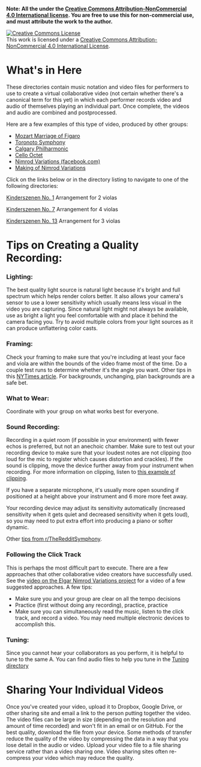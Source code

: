 **Note: All the under the [Creative Commons Attribution-NonCommercial 4.0 International license](https://creativecommons.org/licenses/by-nc/4.0/).
You are free to use this for non-commercial use, and must attribute the work to the author.**


<a rel="license" href="http://creativecommons.org/licenses/by-nc/4.0/"><img alt="Creative Commons License" style="border-width:0" src="https://i.creativecommons.org/l/by-nc/4.0/88x31.png" /></a><br />This work is licensed under a <a rel="license" href="http://creativecommons.org/licenses/by-nc/4.0/">Creative Commons Attribution-NonCommercial 4.0 International License</a>.

# What's in Here

These directories contain music notation and video files for performers to use
to create a virtual collaborative video (not certain whether there's a canonical term for this yet)
in which each performer records video and audio of themselves playing an individual part.
Once complete, the videos and audio are combined and postprocessed.

Here are a few examples of this type of video, produced by other groups:

* [Mozart Marriage of Figaro](https://youtu.be/9Bacj8z6SRU)
* [Toronoto Symphony](https://youtu.be/5rzZ2F18MwI)
* [Calgary Philharmonic](https://youtu.be/ZXeA2--_4eE)
* [Cello Octet](https://youtu.be/ZzLkiF-OQ-4)
* [Nimrod Variations (facebook.com)](https://www.facebook.com/donovan.seidle/videos/10103852773248345/UzpfSTExMTIzMzE3NzE2ODQwNjoxMTc5MzM5NzY0OTgzMjY/?__tn__=kC-R&eid=ARDCfsUoMUKV-trt29l8yPHQrehTKCqWfwCdmT9u1YmMz2AmQj1ScC0fDDDojTkyY9pF-EcD80srTw0Y&hc_ref=ARRMZGK38IU7jTQ9W_zozxUmzU6J9HQJGIeMvhhPuEY2cWRE0EyhGibB3n-8QFs2PEQ&fref=nf&__xts__[0]=68.ARDja-ns_-Yt1_EXaQKfu-Nkye8cwyeipqtwkRgK57C1msiygDHnKOPTX_LmV5b3Qvxzpz2BR_8xu2Rl0XgOIa1p44ISTPogxf3YEyZZ0zZYov5xSNwDiAUrVdxHSuUdRZ9tLUUkGLtoRba1BZMDmIl2zIVWZwSHtNFUqGO2c8GMEcrAEt4V89VMG8dKRI3MrOshZydliWL5pAq4GEccGawPlulvr0CWbcVvyYeL-NmTT-8KA-Pohr2Hd_QiUsGCTwzFAZ7hUcLecZfchwl4ndqLYYqvFm4QOBw6nAiVoWyqMsttypGZLCeihKNxN8cfA-_53SCrl-bRatzkQiZqUwLRQLobyiJ_yMY)
* [Making of Nimrod Variations](https://youtu.be/URZ8cWAspAw)

Click on the links below or in the directory listing to navigate to one of the following directories:

[Kinderszenen No. 1](https://github.com/violaaas/music/tree/master/arrangements/Kinderszenen_No1)
Arrangement for 2 violas


[Kinderszenen No. 7](https://github.com/violaaas/music/tree/master/arrangements/Kinderszenen_No7)
Arrangement for 4 violas


[Kinderszenen No. 13](https://github.com/violaaas/music/tree/master/arrangements/Kinderszenen_No13)
Arrangement for 3 violas

# Tips on Creating a Quality Recording:

### Lighting:

The best quality light source is natural light because it's bright and full spectrum which helps render colors better. It also allows your camera's sensor to use
a lower sensitivity which usually means less visual in the video you are capturing. Since natural light might not always be available, use as bright a light you feel comfortable with and place it behind the camera facing you. Try to avoid multiple colors from your light sources as it can produce unflattering color casts.

### Framing: 

Check your framing to make sure that you're including at least your face and viola are within the bounds of the video frame most of the time.
Do a couple test runs to determine whether it's the angle you want. Other tips in this [NYTimes article](https://www.nytimes.com/2020/03/25/realestate/coronavirus-webcam-appearance.html).
For backgrounds, unchanging, plan backgrounds are a safe bet.

### What to Wear:

Coordinate with your group on what works best for everyone.

### Sound Recording:

Recording in a quiet room (if possible in your environment) with fewer echos is preferred, but not an anechoic chamber.
Make sure to test out your recording device to make sure that your loudest notes are not clipping (too loud for the mic to register which causes distortion and crackles). If the sound is clipping, move the device further away from your instrument when recording. For more information on clipping, listen to 
[this example of clipping](https://youtu.be/9uEtworGLrU?t=124).

If you have a separate microphone, it's usually more open sounding if positioned at a height above your instrument and 6 more more feet away.

Your recording device may adjust its sensitivity automatically (increased sensitivity when it gets quiet and decreased sensitivity when it gets loud), so you may need to put extra effort into producing a piano or softer dynamic.

Other [tips from r/TheRedditSymphony](https://docs.google.com/document/d/1iQFyERQT1Sev_YXk_OI9QwXBlZain8by35bmjDvKw6w/edit).

### Following the Click Track

This is perhaps the most difficult part to execute. There are a few approaches that other collaborative video creators have successfully used. See the
[video on the Elgar Nimrod Variations project](https://youtu.be/URZ8cWAspAw) for a video of a few suggested approaches. A few tips:

* Make sure you and your group are clear on all the tempo decisions
* Practice (first without doing any recording), practice, practice
* Make sure you can simultaneously read the music, listen to the click track, and record a video. You may need multiple electronic devices to accomplish this.

### Tuning:

Since you cannot hear your collaborators as you perform, it is helpful to tune to the same A. You can find audio files to help you tune in the [Tuning directory](https://github.com/violaaas/music/tree/master/arrangements/Tuning)


# Sharing Your Individual Videos

Once you've created your video, upload it to Dropbox, Google Drive, or other sharing site and email a link to the person putting together the video. The video files can be large in size (depending on the resolution and amount of time recorded) and won't fit in an email or on GitHub. For the best quality, download the file from your device. Some methods of transfer reduce the quality of the video by compressing the data in a way that you lose detail in the audio or video. Upload your video file to a file sharing service rather than a video sharing one. Video sharing sites often re-compress your video which may reduce the quality.